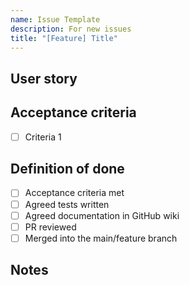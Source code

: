 ```yaml
---
name: Issue Template
description: For new issues
title: "[Feature] Title"
---
```


## User story



## Acceptance criteria

* [ ] Criteria 1

## Definition of done

* [ ] Acceptance criteria met
* [ ] Agreed tests written
* [ ] Agreed documentation in GitHub wiki
* [ ] PR reviewed
* [ ] Merged into the main/feature branch

## Notes

